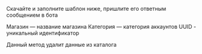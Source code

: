 Скачайте и заполните шаблон ниже, пришлите его ответным сообщением в бота

Магазин — название магазина
Категория — категория аккаунтов
UUID - уникальный идентификатор

Данный метод удалит данные из каталога
